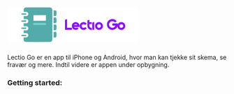 # <img src="https://github.com/Lectio-Go/Lectio-Go/blob/master/Resources/Banner.png?raw=true" width="300" />
Lectio Go er en app til iPhone og Android, hvor man kan tjekke sit skema, se fravær og mere. Indtil videre er appen under opbygning.

### Getting started:

